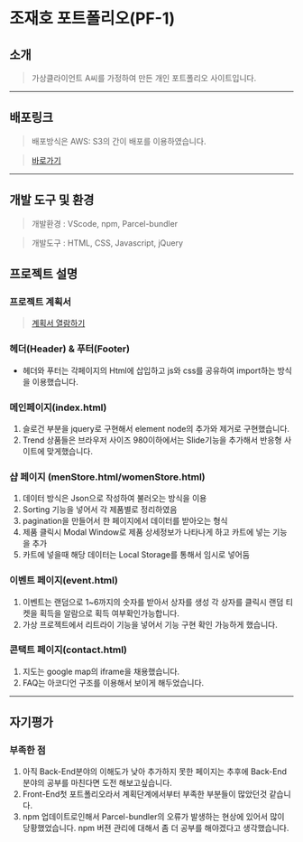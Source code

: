 # 조재호 포트폴리오(PF-1)
## 소개
> 가상클라이언트 A씨를 가정하여 만든 개인 포트폴리오 사이트입니다. 

---
## 배포링크
> 배포방식은 AWS: S3의 간이 배포를 이용하였습니다.

> [바로가기](https://eundoe-sportsspring.s3.ap-northeast-2.amazonaws.com/index.html)

---
## 개발 도구 및 환경
> 개발환경 : VScode, npm, Parcel-bundler

> 개발도구 : HTML, CSS, Javascript, jQuery

## 프로젝트 설명
### 프로젝트 계획서 
> [계획서 열람하기](https://github.com/Eundoe/eundoe-sportsshopPVPF/files/10907721/A.Company.Project.Simulation.Planning_JAEHOCHO.230302.pdf)


### 헤더(Header) & 푸터(Footer)
* 헤더와 푸터는 각페이지의 Html에 삽입하고 js와 css를 공유하여 import하는 방식을 이용했습니다.

### 메인페이지(index.html)
1. 슬로건 부분을 jquery로 구현해서 element node의 추가와 제거로 구현했습니다.
2. Trend 상품들은 브라우저 사이즈 980이하에서는 Slide기능을 추가해서 반응형 사이트에 맞게했습니다.

### 샵 페이지 (menStore.html/womenStore.html)
1. 데이터 방식은 Json으로 작성하여 불러오는 방식을 이용
2. Sorting 기능을 넣어서 각 제품별로 정리하였음 
3. pagination을 만들어서 한 페이지에서 데이터를 받아오는 형식
4. 제품 클릭시 Modal Window로 제품 상세정보가 나타나게 하고 카트에 넣는 기능을 추가
5. 카트에 넣을때 해당 데이터는 Local Storage를 통해서 임시로 넣어둠

### 이벤트 페이지(event.html)
1. 이벤트는 랜덤으로 1~6까지의 숫자를 받아서 상자를 생성 각 상자를 클릭시 랜덤 티켓을 획득을 알람으로 획득 여부확인가능합니다.
2. 가상 프로젝트에서 리트라이 기능을 넣어서 기능 구현 확인 가능하게 했습니다.

### 콘택트 페이지(contact.html)
1. 지도는 google map의 iframe을 채용했습니다.
2. FAQ는 아코디언 구조를 이용해서 보이게 해두었습니다.

---
## 자기평가
### 부족한 점
1. 아직 Back-End분야의 이해도가 낮아 추가하지 못한 페이지는 추후에 Back-End분야의 공부를 마친다면 도전 해보고싶습니다.
2. Front-End첫 포트폴리오라서 계획단계에서부터 부족한 부분들이 많았던것 같습니다.
3. npm 업데이트로인해서 Parcel-bundler의 오류가 발생하는 현상에 있어서 많이 당황했었습니다. npm 버젼 관리에 대해서 좀 더 공부를 해야겠다고 생각했습니다.
